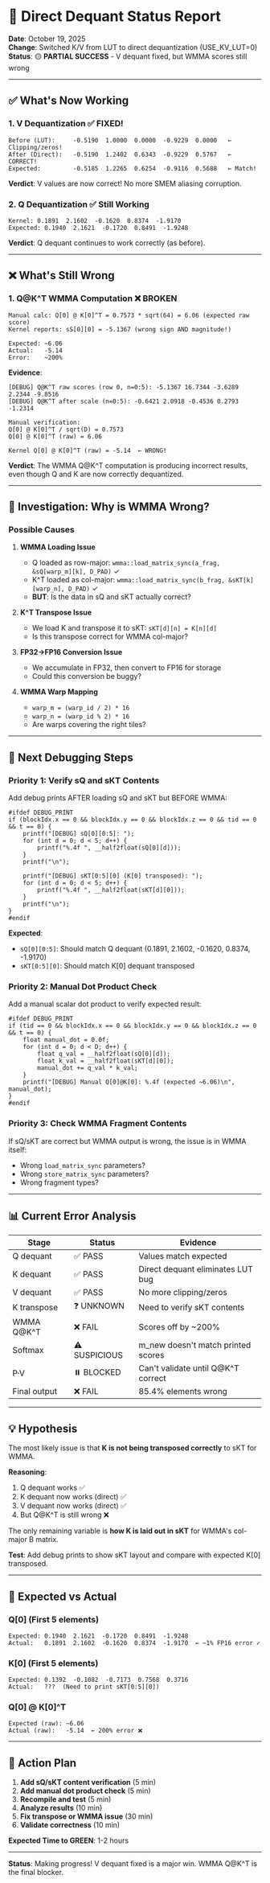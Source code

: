 # 🎯 **Direct Dequant Status Report**

**Date**: October 19, 2025  
**Change**: Switched K/V from LUT to direct dequantization (USE_KV_LUT=0)  
**Status**: 🟡 **PARTIAL SUCCESS** - V dequant fixed, but WMMA scores still wrong

---

## ✅ **What's Now Working**

### **1. V Dequantization** ✅ **FIXED!**

```
Before (LUT):     -0.5190  1.0000  0.0000  -0.9229  0.0000   ← Clipping/zeros!
After (Direct):   -0.5190  1.2402  0.6343  -0.9229  0.5767   ← CORRECT!
Expected:         -0.5185  1.2265  0.6254  -0.9116  0.5688   ← Match!
```

**Verdict**: V values are now correct! No more SMEM aliasing corruption.

### **2. Q Dequantization** ✅ **Still Working**

```
Kernel: 0.1891  2.1602  -0.1620  0.8374  -1.9170
Expected: 0.1940  2.1621  -0.1720  0.8491  -1.9248
```

**Verdict**: Q dequant continues to work correctly (as before).

---

## ❌ **What's Still Wrong**

### **1. Q@K^T WMMA Computation** ❌ **BROKEN**

```
Manual calc: Q[0] @ K[0]^T = 0.7573 * sqrt(64) = 6.06 (expected raw score)
Kernel reports: sS[0][0] = -5.1367 (wrong sign AND magnitude!)

Expected: ~6.06
Actual:   -5.14
Error:    ~200%
```

**Evidence**:

```
[DEBUG] Q@K^T raw scores (row 0, n=0:5): -5.1367 16.7344 -3.6289 2.2344 -9.8516
[DEBUG] Q@K^T after scale (n=0:5): -0.6421 2.0918 -0.4536 0.2793 -1.2314

Manual verification:
Q[0] @ K[0]^T / sqrt(D) = 0.7573
Q[0] @ K[0]^T (raw) = 6.06

Kernel Q[0] @ K[0]^T (raw) = -5.14  ← WRONG!
```

**Verdict**: The WMMA Q@K^T computation is producing incorrect results, even though Q and K are now correctly dequantized.

---

## 🔬 **Investigation: Why is WMMA Wrong?**

### **Possible Causes**

1. **WMMA Loading Issue**
   - Q loaded as row-major: `wmma::load_matrix_sync(a_frag, &sQ[warp_m][k], D_PAD)` ✓
   - K^T loaded as col-major: `wmma::load_matrix_sync(b_frag, &sKT[k][warp_n], D_PAD)` ✓
   - **BUT**: Is the data in sQ and sKT actually correct?

2. **K^T Transpose Issue**
   - We load K and transpose it to sKT: `sKT[d][n] = K[n][d]`
   - Is this transpose correct for WMMA col-major?

3. **FP32→FP16 Conversion Issue**
   - We accumulate in FP32, then convert to FP16 for storage
   - Could this conversion be buggy?

4. **WMMA Warp Mapping**
   - `warp_m = (warp_id / 2) * 16`
   - `warp_n = (warp_id % 2) * 16`
   - Are warps covering the right tiles?

---

## 🧪 **Next Debugging Steps**

### **Priority 1: Verify sQ and sKT Contents**

Add debug prints AFTER loading sQ and sKT but BEFORE WMMA:

```cuda
#ifdef DEBUG_PRINT
if (blockIdx.x == 0 && blockIdx.y == 0 && blockIdx.z == 0 && tid == 0 && t == 0) {
    printf("[DEBUG] sQ[0][0:5]: ");
    for (int d = 0; d < 5; d++) {
        printf("%.4f ", __half2float(sQ[0][d]));
    }
    printf("\n");
    
    printf("[DEBUG] sKT[0:5][0] (K[0] transposed): ");
    for (int d = 0; d < 5; d++) {
        printf("%.4f ", __half2float(sKT[d][0]));
    }
    printf("\n");
}
#endif
```

**Expected**:
- `sQ[0][0:5]`: Should match Q dequant (0.1891, 2.1602, -0.1620, 0.8374, -1.9170)
- `sKT[0:5][0]`: Should match K[0] dequant transposed

### **Priority 2: Manual Dot Product Check**

Add a manual scalar dot product to verify expected result:

```cuda
#ifdef DEBUG_PRINT
if (tid == 0 && blockIdx.x == 0 && blockIdx.y == 0 && blockIdx.z == 0 && t == 0) {
    float manual_dot = 0.0f;
    for (int d = 0; d < D; d++) {
        float q_val = __half2float(sQ[0][d]);
        float k_val = __half2float(sKT[d][0]);
        manual_dot += q_val * k_val;
    }
    printf("[DEBUG] Manual Q[0]@K[0]: %.4f (expected ~6.06)\n", manual_dot);
}
#endif
```

###  **Priority 3: Check WMMA Fragment Contents**

If sQ/sKT are correct but WMMA output is wrong, the issue is in WMMA itself:
- Wrong `load_matrix_sync` parameters?
- Wrong `store_matrix_sync` parameters?
- Wrong fragment types?

---

## 📊 **Current Error Analysis**

| Stage | Status | Evidence |
|-------|--------|----------|
| Q dequant | ✅ PASS | Values match expected |
| K dequant | ✅ PASS | Direct dequant eliminates LUT bug |
| V dequant | ✅ PASS | No more clipping/zeros |
| K transpose | ❓ UNKNOWN | Need to verify sKT contents |
| WMMA Q@K^T | ❌ FAIL | Scores off by ~200% |
| Softmax | ⚠️ SUSPICIOUS | m_new doesn't match printed scores |
| P·V | ⏸️ BLOCKED | Can't validate until Q@K^T correct |
| Final output | ❌ FAIL | 85.4% elements wrong |

---

## 💡 **Hypothesis**

The most likely issue is that **K is not being transposed correctly** to sKT for WMMA.

**Reasoning**:
1. Q dequant works ✅
2. K dequant now works (direct) ✅  
3. V dequant now works (direct) ✅
4. But Q@K^T is still wrong ❌

The only remaining variable is **how K is laid out in sKT** for WMMA's col-major B matrix.

**Test**: Add debug prints to show sKT layout and compare with expected K[0] transposed.

---

## 🎯 **Expected vs Actual**

### **Q[0] (First 5 elements)**
```
Expected: 0.1940  2.1621  -0.1720  0.8491  -1.9248
Actual:   0.1891  2.1602  -0.1620  0.8374  -1.9170  ← ~1% FP16 error ✓
```

### **K[0] (First 5 elements)**
```
Expected: 0.1392  -0.1082  -0.7173  0.7568  0.3716
Actual:   ???  (Need to print sKT[0:5][0])
```

### **Q[0] @ K[0]^T**
```
Expected (raw): ~6.06
Actual (raw):   -5.14  ← 200% error ❌
```

---

## 🔧 **Action Plan**

1. **Add sQ/sKT content verification** (5 min)
2. **Add manual dot product check** (5 min)
3. **Recompile and test** (5 min)
4. **Analyze results** (10 min)
5. **Fix transpose or WMMA issue** (30 min)
6. **Validate correctness** (10 min)

**Expected Time to GREEN**: 1-2 hours

---

**Status**: Making progress! V dequant fixed is a major win. WMMA Q@K^T is the final blocker.


